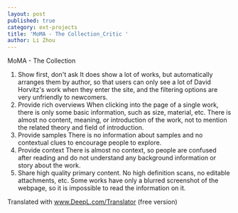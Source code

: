 ```yaml
---
layout: post
published: true
category: ext-projects
title: 'MoMA - The Collection_Critic '
author: Li Zhou
---
```

MoMA - The Collection
1. Show first, don't ask
It does show a lot of works, but automatically arranges them by author, so that users can only see a lot of David Horvitz's work when they enter the site, and the filtering options are very unfriendly to newcomers.
2. Provide rich overviews
When clicking into the page of a single work, there is only some basic information, such as size, material, etc. There is almost no content, meaning, or introduction of the work, not to mention the related theory and field of introduction.
3. Provide samples
There is no information about samples and no contextual clues to encourage people to explore.
4. Provide context
There is almost no context, so people are confused after reading and do not understand any background information or story about the work.
5. Share high quality primary content. 
No high definition scans, no editable attachments, etc. Some works have only a blurred screenshot of the webpage, so it is impossible to read the information on it.



Translated with www.DeepL.com/Translator (free version)